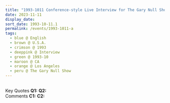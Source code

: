 ```yaml
---
title: "1993-1011 Conference-style Live Interview for The Gary Null Show Broadcasted by the Radio Station WBAI at Noon in New York, Los Angeles, CA, U.S.A."
date: 2023-11-11
display_date: 
sort_date: 1993-10-11.1
permalink: /events/1993-1011-a
tags:
  - blue @ English
  - brown @ U.S.A.
  - crimson @ 1993
  - deeppink @ Interview
  - green @ 1993-10
  - maroon @ CA
  - orange @ Los Angeles
  - peru @ The Gary Null Show
---
```


<br>

<wave-list>
  <list-title color="DarkSeaGreen" width="55">Key Quotes</list-title>
  <list-item color="BlanchedAlmond" width="280"><b>Q1:</b> <i></i></list-item>
  <list-item color="Lavender" width="280"><b>Q2:</b> <i></i></list-item>
</wave-list>

<br>

<wave-list>
  <list-title color="DarkSeaGreen" width="55">Comments</list-title>
  <list-item color="BlanchedAlmond" width="280"><b>C1:</b> <i></i></list-item>
  <list-item color="Lavender" width="280"><b>C2:</b> <i></i></list-item>
</wave-list>